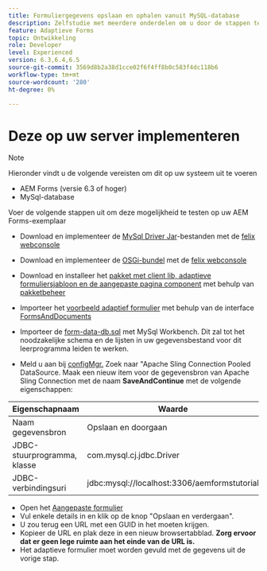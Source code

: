 ```yaml
---
title: Formuliergegevens opslaan en ophalen vanuit MySQL-database
description: Zelfstudie met meerdere onderdelen om u door de stappen te laten lopen die nodig zijn voor het opslaan en ophalen van formuliergegevens
feature: Adaptieve Forms
topic: Ontwikkeling
role: Developer
level: Experienced
version: 6.3,6.4,6.5
source-git-commit: 3569d8b2a38d1cce02f6f4ff8b0c583f4dc118b6
workflow-type: tm+mt
source-wordcount: '280'
ht-degree: 0%

---
```



# Deze op uw server implementeren

>[!NOTE]
>
>Hieronder vindt u de volgende vereisten om dit op uw systeem uit te voeren
>
>* AEM Forms (versie 6.3 of hoger)
>* MySql-database


Voer de volgende stappen uit om deze mogelijkheid te testen op uw AEM Forms-exemplaar

* Download en implementeer de [MySql Driver Jar](assets/mysqldriver.jar)-bestanden met de [felix webconsole](http://localhost:4502/system/console/bundles)
* Download en implementeer de [OSGi-bundel](assets/SaveAndContinue.SaveAndContinue.core-1.0-SNAPSHOT.jar) met de [felix webconsole](http://localhost:4502/system/console/bundles)
* Download en installeer het [pakket met client lib, adaptieve formuliersjabloon en de aangepaste pagina component](assets/store-and-fetch-af-with-data.zip) met behulp van [pakketbeheer](http://localhost:4502/crx/packmgr/index.jsp)
* Importeer het [voorbeeld adaptief formulier](assets/sample-adaptive-form.zip) met behulp van de interface [FormsAndDocuments](http://localhost:4502/aem/forms.html/content/dam/formsanddocuments)

* Importeer de [form-data-db.sql](assets/form-data-db.sql) met MySql Workbench. Dit zal tot het noodzakelijke schema en de lijsten in uw gegevensbestand voor dit leerprogramma leiden te werken.
* Meld u aan bij [configMgr.](http://localhost:4502/system/console/configMgr) Zoek naar &quot;Apache Sling Connection Pooled DataSource. Maak een nieuw item voor de gegevensbron van Apache Sling Connection met de naam **SaveAndContinue** met de volgende eigenschappen:

| Eigenschapnaam | Waarde |
| ------------------------|---------------------------------------|
| Naam gegevensbron | Opslaan en doorgaan |
| JDBC-stuurprogramma, klasse | com.mysql.cj.jdbc.Driver |
| JDBC-verbindingsuri | jdbc:mysql://localhost:3306/aemformstutorial |

* Open het [Aangepaste formulier](http://localhost:4502/content/dam/formsanddocuments/demostoreandretrieveformdata/jcr:content?wcmmode=disabled)
* Vul enkele details in en klik op de knop &quot;Opslaan en verdergaan&quot;.
* U zou terug een URL met een GUID in het moeten krijgen.
* Kopieer de URL en plak deze in een nieuw browsertabblad. **Zorg ervoor dat er geen lege ruimte aan het einde van de URL is.**
* Het adaptieve formulier moet worden gevuld met de gegevens uit de vorige stap.
